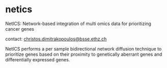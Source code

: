 # netics
NetICS: Network-based integration of multi omics data for prioritizing cancer genes

contact: christos.dimitrakopoulos@bsse.ethz.ch

NetICS performs a per sample bidirectional network diffusion technique to prioritize genes based on their proximity to genetically aberrant genes and differentially expressed genes.

